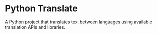 # Python Translate
A Python project that translates text between languages using available translation APIs and libraries.
